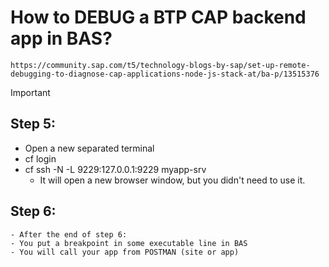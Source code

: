 # How to DEBUG a BTP CAP backend app in BAS?  
	https://community.sap.com/t5/technology-blogs-by-sap/set-up-remote-debugging-to-diagnose-cap-applications-node-js-stack-at/ba-p/13515376

Important  
## Step 5: 
  - Open a new separated terminal  
  - cf login
  - cf ssh -N -L 9229:127.0.0.1:9229 myapp-srv
    - It will open a new browser window, but you didn't need to use it.

## Step 6:
	- After the end of step 6:
	- You put a breakpoint in some executable line in BAS  
	- You will call your app from POSTMAN (site or app)  
